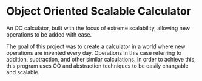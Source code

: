 # Object Oriented Scalable Calculator
An OO calculator, built with the focus of extreme scalability, allowing new operations to be added with ease.

The goal of this project was to create a calculator in a world where new operations are invented every day. Operations in this case referring to addition, subtraction, and other similar calculations. In order to achieve this, this program uses OO and abstraction techniques to be easily changable and scalable.